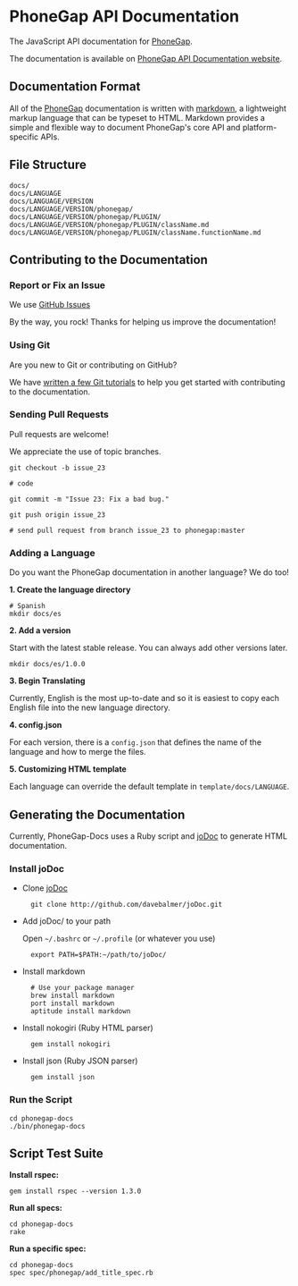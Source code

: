 PhoneGap API Documentation
==========================

The JavaScript API documentation for [PhoneGap](http://www.github.com/phonegap/).

The documentation is available on [PhoneGap API Documentation website](http://docs.phonegap.com/).

Documentation Format
--------------------

All of the [PhoneGap](http://www.phonegap.com/) documentation is written with [markdown](http://daringfireball.net/projects/markdown/syntax), a lightweight markup language that can be typeset to HTML. Markdown provides a simple and flexible way to document PhoneGap's core API and platform-specific APIs.

File Structure
--------------

    docs/
    docs/LANGUAGE
    docs/LANGUAGE/VERSION
    docs/LANGUAGE/VERSION/phonegap/
    docs/LANGUAGE/VERSION/phonegap/PLUGIN/
    docs/LANGUAGE/VERSION/phonegap/PLUGIN/className.md
    docs/LANGUAGE/VERSION/phonegap/PLUGIN/className.functionName.md

Contributing to the Documentation
---------------------------------

### Report or Fix an Issue

We use [GitHub Issues](https://github.com/phonegap/phonegap-docs/issues)

By the way, you rock! Thanks for helping us improve the documentation!

### Using Git

Are you new to Git or contributing on GitHub?

We have [written a few Git tutorials](http://wiki.phonegap.com/w/page/35501475/Documentation)
to help you get started with contributing to the documentation.

### Sending Pull Requests

Pull requests are welcome!

We appreciate the use of topic branches.

    git checkout -b issue_23

    # code

    git commit -m "Issue 23: Fix a bad bug."

    git push origin issue_23

    # send pull request from branch issue_23 to phonegap:master

### Adding a Language

Do you want the PhoneGap documentation in another language? We do too!

__1. Create the language directory__

    # Spanish
    mkdir docs/es

__2. Add a version__

Start with the latest stable release. You can always add other versions later.

    mkdir docs/es/1.0.0

__3. Begin Translating__

Currently, English is the most up-to-date and so it is easiest to copy each English
file into the new language directory.

__4. config.json__

For each version, there is a `config.json` that defines the name of the language and
how to merge the files.

__5. Customizing HTML template__

Each language can override the default template in `template/docs/LANGUAGE`.

Generating the Documentation
----------------------------

Currently, PhoneGap-Docs uses a Ruby script and [joDoc](http://github.com/davebalmer/jodoc) to generate HTML documentation.

### Install joDoc ###

- Clone [joDoc](http://github.com/davebalmer/jodoc)

        git clone http://github.com/davebalmer/joDoc.git
        
- Add joDoc/ to your path
    
  Open `~/.bashrc` or `~/.profile` (or whatever you use)

        export PATH=$PATH:~/path/to/joDoc/
    
- Install markdown

        # Use your package manager
        brew install markdown
        port install markdown
        aptitude install markdown

- Install nokogiri (Ruby HTML parser)

        gem install nokogiri

- Install json (Ruby JSON parser)

        gem install json

### Run the Script ###

    cd phonegap-docs
    ./bin/phonegap-docs
    
Script Test Suite
-----------------

__Install rspec:__

    gem install rspec --version 1.3.0
    
__Run all specs:__

    cd phonegap-docs
    rake

__Run a specific spec:__

    cd phonegap-docs
    spec spec/phonegap/add_title_spec.rb
